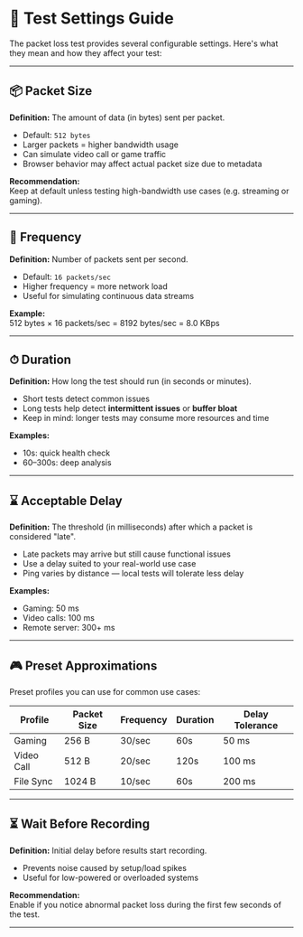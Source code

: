 # 🧪 Test Settings Guide

The packet loss test provides several configurable settings. Here's what they mean and how they affect your test:

---

## 📦 Packet Size

**Definition:** The amount of data (in bytes) sent per packet.

- Default: `512 bytes`
- Larger packets = higher bandwidth usage
- Can simulate video call or game traffic
- Browser behavior may affect actual packet size due to metadata

**Recommendation:**  
Keep at default unless testing high-bandwidth use cases (e.g. streaming or gaming).

---

## 🔁 Frequency

**Definition:** Number of packets sent per second.

- Default: `16 packets/sec`
- Higher frequency = more network load
- Useful for simulating continuous data streams

**Example:**  
512 bytes × 16 packets/sec = 8192 bytes/sec = 8.0 KBps

---

## ⏱ Duration

**Definition:** How long the test should run (in seconds or minutes).

- Short tests detect common issues
- Long tests help detect **intermittent issues** or **buffer bloat**
- Keep in mind: longer tests may consume more resources and time

**Examples:**

- 10s: quick health check
- 60–300s: deep analysis

---

## ⌛ Acceptable Delay

**Definition:** The threshold (in milliseconds) after which a packet is considered "late".

- Late packets may arrive but still cause functional issues
- Use a delay suited to your real-world use case
- Ping varies by distance — local tests will tolerate less delay

**Examples:**

- Gaming: 50 ms
- Video calls: 100 ms
- Remote server: 300+ ms

---

## 🎮 Preset Approximations

Preset profiles you can use for common use cases:

| Profile    | Packet Size | Frequency | Duration | Delay Tolerance |
| ---------- | ----------- | --------- | -------- | --------------- |
| Gaming     | 256 B       | 30/sec    | 60s      | 50 ms           |
| Video Call | 512 B       | 20/sec    | 120s     | 100 ms          |
| File Sync  | 1024 B      | 10/sec    | 60s      | 200 ms          |

---

## ⏳ Wait Before Recording

**Definition:** Initial delay before results start recording.

- Prevents noise caused by setup/load spikes
- Useful for low-powered or overloaded systems

**Recommendation:**  
Enable if you notice abnormal packet loss during the first few seconds of the test.

---
